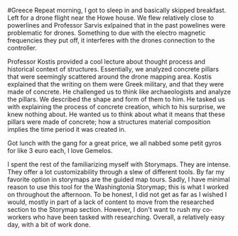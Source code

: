 #Greece
Repeat morning, I got to sleep in and basically skipped breakfast. Left for a drone flight near the Howe house. We flew relatively close to powerlines and Professor Sarvis exlpained that in the past powelines were problematic for drones. Something to due with the electro magnetic frequencies they put off, it interferes with the drones connection to the controller. 

Professor Kostis provided a cool lecture about thought process and historical context of structures. Essentially, we analyzed concrete pillars that were seemingly scattered around the drone mapping area. Kostis explained that the writing on them were Greek military, and that they were made of concrete. He challenged us to think like archaeologists and analyze the pillars. We described the shape and form of them to him. He tasked us with explaining the process of concrete creation, which to his surprise, we knew nothing about. He wanted us to think about what it means that these pillars were made of concrete; how a structures material composition implies the time period it was created in. 

Got lunch with the gang for a great price, we all nabbed some petit gyros for like 3 euro each, I love Gemelos. 

I spent the rest of the familiarizing myself with Storymaps. They are intense. They offer a lot customizability through a slew of different tools. By far my favorite option in storymaps are the guided map tours. Sadly, I have minimal reason to use this tool for the Washingtonia Storymap; this is what I worked on throughout the afternoon. To be honest, I did not get as far as I wished I would, mostly in part of a lack of content to move from the researched section to the Storymap section. However, I don't want to rush my co-workers who have been tasked with researching. Overall, a relatively easy day, with a bit of work done. 